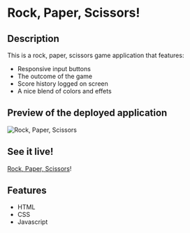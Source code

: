 # Rock, Paper, Scissors!

## Description

This is a rock, paper, scissors game application that features:

- Responsive input buttons
- The outcome of the game
- Score history logged on screen
- A nice blend of colors and effets

## Preview of the deployed application

![Rock, Paper, Scissors](./assets/images/rps.gif)

## See it live!

[Rock, Paper, Scissors](https://1bretly.github.io/rps/)!

## Features

- HTML
- CSS
- Javascript
